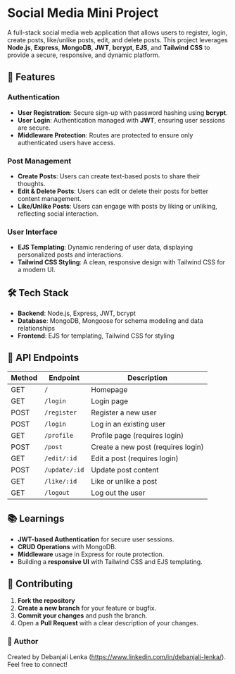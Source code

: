 # Social Media Mini Project 

A full-stack social media web application that allows users to register, login, create posts, like/unlike posts, edit, and delete posts. This project leverages **Node.js**, **Express**, **MongoDB**, **JWT**, **bcrypt**, **EJS**, and **Tailwind CSS** to provide a secure, responsive, and dynamic platform.

## 🔗 Features

### Authentication
- **User Registration**: Secure sign-up with password hashing using **bcrypt**.
- **User Login**: Authentication managed with **JWT**, ensuring user sessions are secure.
- **Middleware Protection**: Routes are protected to ensure only authenticated users have access.

### Post Management
- **Create Posts**: Users can create text-based posts to share their thoughts.
- **Edit & Delete Posts**: Users can edit or delete their posts for better content management.
- **Like/Unlike Posts**: Users can engage with posts by liking or unliking, reflecting social interaction.

### User Interface
- **EJS Templating**: Dynamic rendering of user data, displaying personalized posts and interactions.
- **Tailwind CSS Styling**: A clean, responsive design with Tailwind CSS for a modern UI.

## 🛠️ Tech Stack

- **Backend**: Node.js, Express, JWT, bcrypt
- **Database**: MongoDB, Mongoose for schema modeling and data relationships
- **Frontend**: EJS for templating, Tailwind CSS for styling

## 📝 API Endpoints

| Method | Endpoint        | Description                      |
|--------|------------------|----------------------------------|
| GET    | `/`             | Homepage                         |
| GET    | `/login`        | Login page                       |
| POST   | `/register`     | Register a new user              |
| POST   | `/login`        | Log in an existing user          |
| GET    | `/profile`      | Profile page (requires login)    |
| POST   | `/post`         | Create a new post (requires login) |
| GET    | `/edit/:id`     | Edit a post (requires login)     |
| POST   | `/update/:id`   | Update post content              |
| GET    | `/like/:id`     | Like or unlike a post            |
| GET    | `/logout`       | Log out the user                 |

## 📚 Learnings

- **JWT-based Authentication** for secure user sessions.
- **CRUD Operations** with MongoDB.
- **Middleware** usage in Express for route protection.
- Building a **responsive UI** with Tailwind CSS and EJS templating.

## 🤝 Contributing

1. **Fork the repository**
2. **Create a new branch** for your feature or bugfix.
3. **Commit your changes** and push the branch.
4. Open a **Pull Request** with a clear description of your changes.

### 📝 Author

Created by Debanjali Lenka (https://www.linkedin.com/in/debanjali-lenka/). Feel free to connect!
